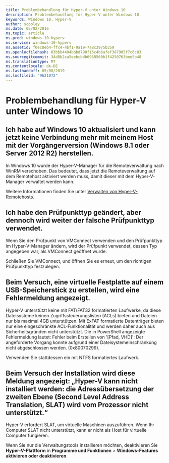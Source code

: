 ```yaml
---
title: Problembehandlung für Hyper-V unter Windows 10
description: Problembehandlung für Hyper-V unter Windows 10
keywords: Windows 10, Hyper-V
author: scooley
ms.date: 05/02/2016
ms.topic: article
ms.prod: windows-10-hyperv
ms.service: windows-10-hyperv
ms.assetid: f0ec8eb4-ffc4-4bf1-9a19-7a8c3975b359
ms.openlocfilehash: 03bbb4494bbbd790f16c4b6afef387905f7c6c83
ms.sourcegitcommit: 34d8b2ca5eebcbdb6958560b1f4250763bee5b48
ms.translationtype: MT
ms.contentlocale: de-DE
ms.lasthandoff: 05/08/2019
ms.locfileid: "9621072"
---
```

# <a name="troubleshoot-hyper-v-on-windows-10"></a>Problembehandlung für Hyper-V unter Windows 10

## <a name="i-updated-to-windows-10-and-now-i-cant-connect-to-my-downlevel-windows-81-or-server-2012-r2-host"></a>Ich habe auf Windows 10 aktualisiert und kann jetzt keine Verbindung mehr mit meinem Host mit der Vorgängerversion (Windows 8.1 oder Server 2012 R2) herstellen.
In Windows 10 wurde der Hyper-V-Manager für die Remoteverwaltung nach WinRM verschoben.  Das bedeutet, dass jetzt die Remoteverwaltung auf dem Remotehost aktiviert werden muss, damit dieser mit dem Hyper-V-Manager verwaltet werden kann.

Weitere Informationen finden Sie unter [Verwalten von Hyper-V-Remotehosts](https://docs.microsoft.com/windows-server/virtualization/hyper-v/manage/Remotely-manage-Hyper-V-hosts).

## <a name="i-changed-the-checkpoint-type-but-it-is-still-taking-the-wrong-type-of-checkpoint"></a>Ich habe den Prüfpunkttyp geändert, aber dennoch wird weiter der falsche Prüfpunkttyp verwendet.
Wenn Sie den Prüfpunkt von VMConnect verwenden und den Prüfpunkttyp im Hyper-V-Manager ändern, wird der Prüfpunkt verwendet, dessen Typ angegeben war, als VMConnect geöffnet wurde.

Schließen Sie VMConnect, und öffnen Sie es erneut, um den richtigen Prüfpunkttyp festzulegen.

## <a name="when-i-try-to-create-a-virtual-hard-disk-on-a-flash-drive-an-error-message-is-displayed"></a>Beim Versuch, eine virtuelle Festplatte auf einem USB-Speicherstick zu erstellen, wird eine Fehlermeldung angezeigt.
Hyper-V unterstützt keine mit FAT/FAT32 formatierten Laufwerke, da diese Dateisysteme keinen Zugriffssteuerungslisten (ACLs) bieten und Dateien nur bis maximal 4GB unterstützen. Mit ExFAT formatierte Datenträger bieten nur eine eingeschränkte ACL-Funktionalität und werden daher auch aus Sicherheitsgründen nicht unterstützt.
Die in PowerShell angezeigte Fehlermeldung lautet: Fehler beim Erstellen von '\[Pfad, VHD\]': Der angeforderte Vorgang konnte aufgrund einer Dateisystemeinschränkung nicht abgeschlossen werden. (0x80070299).

Verwenden Sie stattdessen ein mit NTFS formatiertes Laufwerk. 

## <a name="i-get-this-message-when-i-try-to-install-hyper-v-cannot-be-installed-the-processor-does-not-support-second-level-address-translation-slat"></a>Beim Versuch der Installation wird diese Meldung angezeigt: „Hyper-V kann nicht installiert werden: die Adressübersetzung der zweiten Ebene (Second Level Address Translation, SLAT) wird vom Prozessor nicht unterstützt.“
Hyper-V erfordert SLAT, um virtuelle Maschinen auszuführen. Wenn Ihr Computer SLAT nicht unterstützt, kann er nicht als Host für virtuelle Computer fungieren.

Wenn Sie nur die Verwaltungstools installieren möchten, deaktivieren Sie **Hyper-V-Plattform** in **Programme und Funktionen** > **Windows-Features aktivieren oder deaktivieren**.
